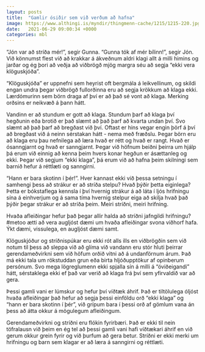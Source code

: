 ```yaml
---
layout: posts
title:  "Gamlir ósiðir sem við verðum að hafna"
image: https://www.althingi.is/myndir/thingmenn-cache/1215/1215-220.jpg
date:   2021-06-29 09:00:34 +0000
categories: mbl
---
```

“Jón var að stríða mér!”, segir Gunna. “Gunna tók af mér bílinn!”, segir Jón. Við könnumst flest við að krakkar á ákveðnum aldri klagi allt á milli himins og jarðar og ég þori að veðja að viðbrögð mjög margra séu að segja “ekki vera klöguskjóða”. 

“Klöguskjóða” er uppnefni sem heyrist oft bergmála á leikvellinum, og skildi engan undra þegar viðbrögð fullorðinna eru að segja krökkum að klaga ekki. Lærdómurinn sem börn draga af  því er að það sé vont að klaga. Merking orðsins er neikvæð á þann hátt. 

Vandinn er að stundum er gott að klaga. Stundum þarf að klaga því hegðunin eða brotið er það slæmt að það þarf að kvarta undan því. Svo slæmt að það þarf að bregðast við því. Oftast er hins vegar engin þörf á því að bregðast við á neinn sérstakan hátt - nema með fræðslu. Þegar börn eru að klaga eru þau nefnilega að læra hvað er rétt og hvað er rangt. Hvað er ósanngjarnt og hvað er sanngjarnt. Þegar við höfnum beiðni þeirra um hjálp þá erum við einnig að kenna þeim hvers konar hegðun er ásættanleg og ekki. Þegar við segjum “ekki klaga”, þá erum við að hafna þeim skilningi sem barnið hefur á réttlæti og sanngirni. 

“Hann er bara skotinn í þér!”. Hver kannast ekki við þessa setningu í samhengi þess að strákur er að stríða stelpu? Hvað þýðir þetta eiginlega? Þetta er bókstaflega kennsla í því hvernig strákur á að láta í ljós hrifningu sína á einhverjum og á sama tíma hvernig stelpur eiga að skilja hvað það þýðir þegar strákur er að stríða þeim. Meiri stríðni, meiri hrifning. 

Hvaða afleiðingar hefur það þegar allir halda að stríðni jafngildi hrifningu? #metoo ætti að vera augljóst dæmi um hvaða afleiðingar svona viðhorf hafa. Ýkt dæmi, vissulega, en augljóst dæmi samt. 

Klöguskjóður og stríðnispúkar eru ekki rót alls ills en viðbrögðin sem við notum til þess að sleppa við að glíma við vandann eru stór hluti þeirrar gerendameðvirkni sem við höfum orðið vitni að á undanförnum árum. Það má ekki tala um rökstuddan grun eða birta hljóðupptökur af opinberum persónum. Svo mega lögreglumenn ekki spjalla sín á milli á “óviðeigandi” hátt, sérstaklega ekki ef það var verið að klaga frá því sem yfirvaldið var að gera. 

Þessi gamli vani er lúmskur og hefur því víðtæk áhrif. Það er tiltölulega óljóst hvaða afleiðingar það hefur að segja þessi einföldu orð “ekki klaga” og “hann er bara skotinn í þér”, við grípum bara í þessi orð af gömlum vana án þess að átta okkur á mögulegum afleiðingum. 

Gerendameðvirkni og stríðni eru flókin fyrirbæri. Það er ekki til nein töfralausn við þeim en ég tel að þessi gamli vani hafi víðtækari áhrif en við gerum okkur grein fyrir og við þurfum að gera betur. Stríðni er ekki merki um hrifningu og barn sem klagar er að læra á sanngirni og réttlæti.
